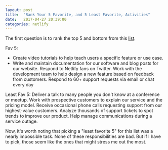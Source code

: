 ```yaml
---
layout: post
title:  "Rank Your 5 Favorite, and 5 Least Favorite, Activities"
date:   2017-04-27 20:39:00
categories: netlify
---
```


The first question is to rank the top 5 and bottom from this [list][list].

Fav 5:
* Create video tutorials to help teach users a specific feature or use case.
* Write and maintain documentation for our software and blog posts for our website.
Respond to Netlify fans on Twitter.
Work with the development team to help design a new feature based on feedback from customers.
Respond to 60+ support requests via email or chat every day

Least Fav 5:
Deliver a talk to many people you don't know at a conference or meetup.
Work with prospective customers to explain our service and the pricing model.
Receive occasional phone calls requesting support from our highest-value customers.
Analyze thousands of support tickets to spot trends to improve our product.
Help manage communications during a service outage.

Now, it's worth noting that picking a "least favorite 5" for this list was a nearly impossible task. None of these responsibilities are bad. But if I have to pick, those seem like the ones that might stress me out the most.

[list]: https://gist.github.com/fool/b0f254ff8c72a5765b6a9138249789d6
